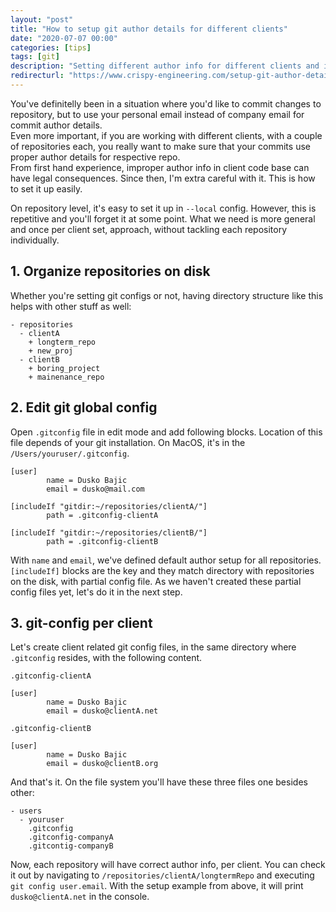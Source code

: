 ```yaml
---
layout: "post"
title: "How to setup git author details for different clients"
date: "2020-07-07 00:00"
categories: [tips]
tags: [git]
description: "Setting different author info for different clients and its repositories requires three steps only. While it might seems like unimportant at first, improper setup can have legal consequences."
redirecturl: "https://www.crispy-engineering.com/setup-git-author-details-for-different-clients/"
---
```


You've definitelly been in a situation where you'd like to commit changes to repository, but to use your
personal email instead of company email for commit author details.  
Even more important, if you are working with different clients, with a couple of repositories each, you really want to make sure that your commits use proper author details for respective repo.  
From first hand experience, improper author info in client code base can have legal consequences. Since then, I'm extra careful with it. This is how to set it up easily.

On repository level, it's easy to set it up in `--local` config. However, this is repetitive and you'll forget it at some point.
What we need is more general and once per client set, approach, without tackling each repository individually.

## 1. Organize repositories on disk

Whether you're setting git configs or not, having directory structure like this helps with other stuff as well:

```
- repositories
  - clientA
    + longterm_repo
    + new_proj
  - clientB
    + boring_project
    + mainenance_repo
```

## 2. Edit git global config

Open `.gitconfig` file in edit mode and add following blocks. Location of this file depends of your git installation. On MacOS, it's in the `/Users/youruser/.gitconfig`.

```
[user]
        name = Dusko Bajic
        email = dusko@mail.com

[includeIf "gitdir:~/repositories/clientA/"]
        path = .gitconfig-clientA

[includeIf "gitdir:~/repositories/clientB/"]
        path = .gitconfig-clientB
```

With `name` and `email`, we've defined default author setup for all repositories.  
`[includeIf]` blocks are the key and they match directory with repositories on the disk, with partial config file.
As we haven't created these partial config files yet, let's do it in the next step.

## 3. git-config per client

Let's create client related git config files, in the same directory where `.gitconfig` resides, with the following content.

`.gitconfig-clientA`
```
[user]
        name = Dusko Bajic
        email = dusko@clientA.net
```

`.gitconfig-clientB`
```
[user]
        name = Dusko Bajic
        email = dusko@clientB.org
```

And that's it. On the file system you'll have these three files one besides other:

```
- users
  - youruser
    .gitconfig
    .gitconfig-companyA
    .gitcontig-companyB
```

Now, each repository will have correct author info, per client. You can check it out by navigating to `/repositories/clientA/longtermRepo` and executing `git config user.email`. With the setup example from above, it will print `dusko@clientA.net` in the console.